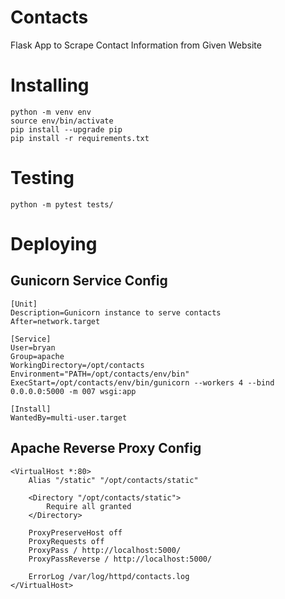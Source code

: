 # Contacts
Flask App to Scrape Contact Information from Given Website


# Installing
```
python -m venv env
source env/bin/activate
pip install --upgrade pip
pip install -r requirements.txt
```

# Testing
```
python -m pytest tests/
```

# Deploying

## Gunicorn Service Config
```
[Unit]
Description=Gunicorn instance to serve contacts
After=network.target

[Service]
User=bryan
Group=apache
WorkingDirectory=/opt/contacts
Environment="PATH=/opt/contacts/env/bin"
ExecStart=/opt/contacts/env/bin/gunicorn --workers 4 --bind 0.0.0.0:5000 -m 007 wsgi:app

[Install]
WantedBy=multi-user.target
```

## Apache Reverse Proxy Config
```
<VirtualHost *:80>
    Alias "/static" "/opt/contacts/static"

    <Directory "/opt/contacts/static">
        Require all granted
    </Directory>

    ProxyPreserveHost off
    ProxyRequests off
    ProxyPass / http://localhost:5000/
    ProxyPassReverse / http://localhost:5000/

    ErrorLog /var/log/httpd/contacts.log
</VirtualHost>
```